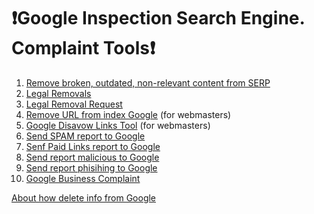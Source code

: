 # ❗Google Inspection Search Engine. Complaint Tools❗

1. <a href="https://search.google.com/search-console/remove-outdated-content">Remove broken, outdated, non-relevant content from SERP</a>
2. <a href="https://support.google.com/legal/troubleshooter/1114905">Legal Removals</a>
3. <a href="https://www.google.com/webmasters/tools/legal-removal-request?complaint_type=14">Legal Removal Request</a>
4. <a href="https://search.google.com/search-console/removals">Remove URL from index Google</a> (for webmasters)
5. <a href="https://search.google.com/search-console/disavow-links">Google Disavow Links Tool</a> (for webmasters)
6. <a href="https://www.google.com/webmasters/tools/spamreportform">Send SPAM report to Google</a>
7. <a href="https://www.google.com/webmasters/tools/paidlinks">Senf Paid Links report to Google</a>
8. <a href="https://safebrowsing.google.com/safebrowsing/report_badware/">Send report malicious to Google</a>
9. <a href="https://safebrowsing.google.com/safebrowsing/report_phish/">Send report phisihing to Google</a>
10. <a href="https://support.google.com/business/contact/gmb_3p_complaints">Google Business Complaint</a>

<a href="https://support.google.com/webmasters/topic/9164606">About how delete info from Google</a>
